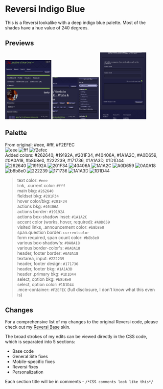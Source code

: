 # Reversi Indigo Blue
This is a Reversi lookalike with a deep indigo blue palette. Most of the shades have a hue value of 240 degrees.

## Previews
<img src="IndigoBlue_dashboard.png" alt="dashboard img" style="width:30%;"/> <img src="IndigoBlue_tagfilters.png" alt="tag filter img" style="width:30%;"/> <img src="IndigoBlue_comment.png" alt="dashboard img" style="width:30%;"/>

## Palette
From original: #eee, #fff, #F2EFEC\
![eee](https://readme-swatches.vercel.app/eee?style=circle) ![fff](https://readme-swatches.vercel.app/fff?style=circle) ![f2efec](https://readme-swatches.vercel.app/f2efec?style=circle) \
Added colors: #262640, #19192A, #201F34, #40406A, #1A1A2C, #A0D659, #0A0A18, #b8b8e0, #222239, #171736, #1A1A3D, #1D1D44\
![262640](https://readme-swatches.vercel.app/262640?style=circle) ![19192A](https://readme-swatches.vercel.app/19192A?style=circle) ![201F34](https://readme-swatches.vercel.app/201F34?style=circle) ![40406A](https://readme-swatches.vercel.app/40406A?style=circle) ![1A1A2C](https://readme-swatches.vercel.app/1A1A2C?style=circle) ![A0D659](https://readme-swatches.vercel.app/A0D659?style=circle)
![0A0A18](https://readme-swatches.vercel.app/0A0A18?style=circle) 
![b8b8e0](https://readme-swatches.vercel.app/b8b8e0?style=circle) ![222239](https://readme-swatches.vercel.app/222239?style=circle) ![171736](https://readme-swatches.vercel.app/171736?style=circle) ![1A1A3D](https://readme-swatches.vercel.app/1A1A3D?style=circle) ![1D1D44](https://readme-swatches.vercel.app/1D1D44?style=circle)

> text color: `#eee`\
> link, .current color: `#fff`\
> main bkg: `#262640`\
> fieldset bkg: `#201F34`\
> hover color/bkg: `#201F34`\
> actions bkg: `#40406A`\
> actions border: `#19192A`\
> actions box-shadow inset: `#1A1A2C`\
> accent color (works, hover, required): `#A0D659`\
> visited links, .announcement color: `#b8b8e0`\
> span.question border: `currentcolor`\
> form required, span count color: `#b8b8e0`\
> various box-shadow's: `#0A0A18`\
> various border-color's: `#0A0A18`\
> header, footer border: `#0A0A18`\
> textarea, input: `#222239`\
> header, footer design: `#171736`\
> header, footer bkg: `#1A1A3D`\
> header .primary bkg: `#1D1D44`\
> select, option bkg: `#b8b8e0`\
> select, option color: `#1D1D44`\
> .mce-container: `#F2EFEC` (full disclosure, I don't know what this even is)


## Changes
For a comprehensive list of my changes to the original Reversi code, please check out my [Reversi Base](https://github.com/izestforrest/Rainbow-Reversi-AO3-Site-Skins/tree/main/Reversi%20Base) skin.

The broad strokes of my edits can be viewed directly in the CSS code, which is separated into 5 sections:

- Base code
- General Site fixes
- Mobile-specific fixes
- Reversi fixes
- Personalization

Each section title will be in comments - `/*CSS comments look like this*/`
